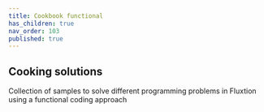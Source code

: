 ```yaml
---
title: Cookbook functional
has_children: true
nav_order: 103
published: true
---
```



## Cooking solutions
Collection of samples to solve different programming problems in Fluxtion using a functional coding approach

